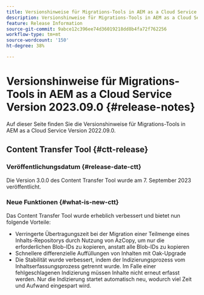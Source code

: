 ```yaml
---
title: Versionshinweise für Migrations-Tools in AEM as a Cloud Service Version 2023.09.0
description: Versionshinweise für Migrations-Tools in AEM as a Cloud Service Version 2022.09.0
feature: Release Information
source-git-commit: 9abce12c396ee74d36019218dd8b4fa72f762256
workflow-type: tm+mt
source-wordcount: '150'
ht-degree: 38%

---
```


# Versionshinweise für Migrations-Tools in AEM as a Cloud Service Version 2023.09.0 {#release-notes}

Auf dieser Seite finden Sie die Versionshinweise für Migrations-Tools in AEM as a Cloud Service Version 2022.09.0.

## Content Transfer Tool {#ctt-release}

### Veröffentlichungsdatum {#release-date-ctt}

Die Version 3.0.0 des Content Transfer Tool wurde am 7. September 2023 veröffentlicht.

### Neue Funktionen {#what-is-new-ctt}

Das Content Transfer Tool wurde erheblich verbessert und bietet nun folgende Vorteile:
* Verringerte Übertragungszeit bei der Migration einer Teilmenge eines Inhalts-Repositorys durch Nutzung von AzCopy, um nur die erforderlichen Blob-IDs zu kopieren, anstatt alle Blob-IDs zu kopieren
* Schnellere differenzielle Auffüllungen von Inhalten mit Oak-Upgrade
* Die Stabilität wurde verbessert, indem der Indizierungsprozess vom Inhaltserfassungsprozess getrennt wurde. Im Falle einer fehlgeschlagenen Indizierung müssen Inhalte nicht erneut erfasst werden. Nur die Indizierung startet automatisch neu, wodurch viel Zeit und Aufwand eingespart wird.



